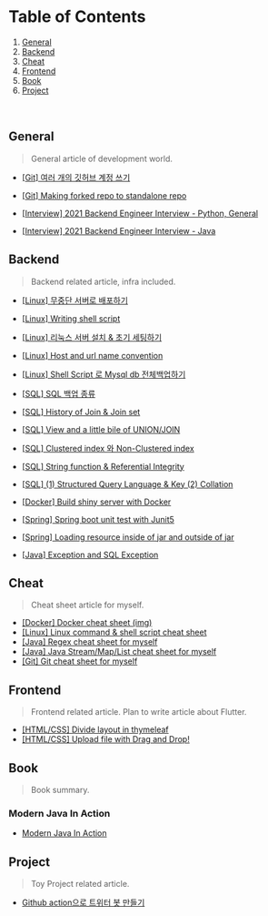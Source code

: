 # Table of Contents 
1. [General](#general)
2. [Backend](#backend)
3. [Cheat](#cheat)
4. [Frontend](#frontend)
5. [Book](#book)
6. [Project](#project)






<br>


## General
> General article of development world.
- [[Git] 여러 개의 깃허브 계정 쓰기](https://leeleelee3264.github.io/general/2022/01/12/git-multi-account.html)
- [[Git] Making forked repo to standalone repo](https://leeleelee3264.github.io/general/2020/09/17/git-forked-repo-commit.html)


- [[Interview] 2021 Backend Engineer Interview - Python, General](https://leeleelee3264.github.io/general/2021/12/02/interview-python.html)
- [[Interview] 2021 Backend Engineer Interview - Java](https://leeleelee3264.github.io/general/2021/12/02/interview-java.html)


## Backend 
> Backend related article, infra included.
- [[Linux] 무중단 서버로 배포하기](https://leeleelee3264.github.io/backend/2021/03/15/blue-green-deploy.html)
- [[Linux] Writing shell script](https://leeleelee3264.github.io/backend/2021/01/05/linux-writing-shell-script.html)
- [[Linux] 리눅스 서버 설치 & 초기 세팅하기](https://leeleelee3264.github.io/backend/2021/04/16/linux-server-init-setting.html)
- [[Linux] Host and url name convention](https://leeleelee3264.github.io/backend/2021/01/13/linux-host-name-convention.html)
- [[Linux] Shell Script 로 Mysql db 전체백업하기](https://leeleelee3264.github.io/backend/2021/09/09/linux-shell-db-backup.html)


- [[SQL] SQL 백업 종류](https://leeleelee3264.github.io/backend/2021/07/21/mysql-backup.html)
- [[SQL] History of Join & Join set](https://leeleelee3264.github.io/backend/2021/07/14/mysql-history-of-join-and-join-set.html)
- [[SQL] View and a little bile of UNION/JOIN](https://leeleelee3264.github.io/backend/2020/10/27/sql-view-union-join.html)
- [[SQL] Clustered index 와 Non-Clustered index](https://leeleelee3264.github.io/backend/2021/06/21/mysql-index.html)
- [[SQL] String function & Referential Integrity](https://leeleelee3264.github.io/backend/2021/07/08/mysql-stringfunction-and-referential-integrity.html)
- [[SQL] (1) Structured Query Language & Key (2) Collation](https://leeleelee3264.github.io/backend/2021/06/30/mysql-sql-and-key-and-collation.html)


- [[Docker] Build shiny server with Docker](https://leeleelee3264.github.io/backend/2021/01/30/build-server-with-docker.html)


- [[Spring] Spring boot unit test with Junit5](https://leeleelee3264.github.io/backend/2021/01/26/spring-unit-test.html)
- [[Spring] Loading resource inside of jar and outside of jar](https://leeleelee3264.github.io/backend/2021/01/08/spring-resource-load.html)
- [[Java] Exception and SQL Exception](https://leeleelee3264.github.io/backend/2020/09/18/java-checkunckeck-exception.html)


## Cheat 
> Cheat sheet article for myself.
- [[Docker] Docker cheat sheet (img)](https://leeleelee3264.github.io/cheat/2021/01/30/docker-cheet-sheet.html)
- [[Linux] Linux command & shell script cheat sheet](https://leeleelee3264.github.io/cheat/2020/12/12/linux-cheat-sheet.html)
- [[Java] Regex cheat sheet for myself](https://leeleelee3264.github.io/cheat/2020/09/24/java-regex-cheat-sheet.html)
- [[Java] Java Stream/Map/List cheat sheet for myself](https://leeleelee3264.github.io/cheat/2020/09/24/java-stream-cheat-sheet.html)
- [[Git] Git cheat sheet for myself](https://leeleelee3264.github.io/cheat/2020/09/24/git-cheat-sheet.html)


## Frontend 
> Frontend related article. Plan to write article about Flutter.
- [[HTML/CSS] Divide layout in thymeleaf](https://leeleelee3264.github.io/frontend/2020/10/25/front-thymeleaf-layout.html)
- [[HTML/CSS] Upload file with Drag and Drop!](https://leeleelee3264.github.io/frontend/2020/10/14/front-dropdown-file.html)


## Book 
> Book summary. 
### Modern Java In Action 
- [Modern Java In Action](https://leeleelee3264.github.io/book/2021/02/14/java-in-action-part1.html)


## Project 
> Toy Project related article. 
- [Github action으로 트위터 봇 만들기](https://leeleelee3264.github.io/project/2021/04/16/twitterbot-with-git-action.html)

